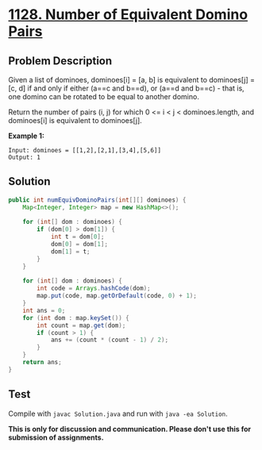 # [1128. Number of Equivalent Domino Pairs][title]

## Problem Description

Given a list of dominoes, dominoes[i] = [a, b] is equivalent to dominoes[j] = [c, d] if and only if either (a==c and b==d), or (a==d and b==c) - that is, one domino can be rotated to be equal to another domino.

Return the number of pairs (i, j) for which 0 <= i < j < dominoes.length, and dominoes[i] is equivalent to dominoes[j].

**Example 1:**

```
Input: dominoes = [[1,2],[2,1],[3,4],[5,6]]
Output: 1
```

## Solution

```java
public int numEquivDominoPairs(int[][] dominoes) {
    Map<Integer, Integer> map = new HashMap<>();
    
    for (int[] dom : dominoes) {
        if (dom[0] > dom[1]) {
            int t = dom[0];
            dom[0] = dom[1];
            dom[1] = t;
        }
    }
    
    for (int[] dom : dominoes) {
        int code = Arrays.hashCode(dom);
        map.put(code, map.getOrDefault(code, 0) + 1);
    }
    int ans = 0;
    for (int dom : map.keySet()) {
        int count = map.get(dom);
        if (count > 1) {
            ans += (count * (count - 1) / 2);
        }
    }
    return ans;
}
```

## Test

Compile with `javac Solution.java` and run with `java -ea Solution`.

**This is only for discussion and communication. Please don't use this for submission of assignments.**

[title]: https://leetcode.com/problems/number-of-equivalent-domino-pairs/